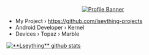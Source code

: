 <div align="center">

<!-- https://github.com/leviarista/github-profile-header-generator -->
[![Profile Banner](profile-banner-image.webp)](https://github.com/Lseything)

</div>

* My Project › https://github.com/lseything-projects
* Android Developer › Kernel
* Devices › Topaz › Marble
<a href="https://github.com/Gurupreet">
 <img align="center" src="https://github-readme-stats.vercel.app/api?username=Lseything&show_icons=true&theme=graywhite&line_height=27" alt="**Lseything** github stats"/>
</a>


